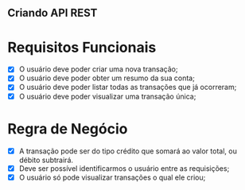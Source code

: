 ## Criando API REST

# Requisitos Funcionais

- [x] O usuário deve poder criar uma nova transação;
- [x] O usuário deve poder obter um resumo da sua conta;
- [x] O usuário deve poder listar todas as transações que já ocorreram;
- [x] O usuário deve poder visualizar uma transação única;

# Regra de Negócio

- [x] A transação pode ser do tipo crédito que somará ao valor total, ou débito subtrairá.
- [x] Deve ser possível identificarmos o usuário entre as requisições;
- [x] O usuário só pode visualizar transações o qual ele criou;
